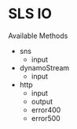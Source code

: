 # SLS IO

Available Methods

- sns
  - input
- dynamoStream
  - input
- http
  - input
  - output
  - error400
  - error500

